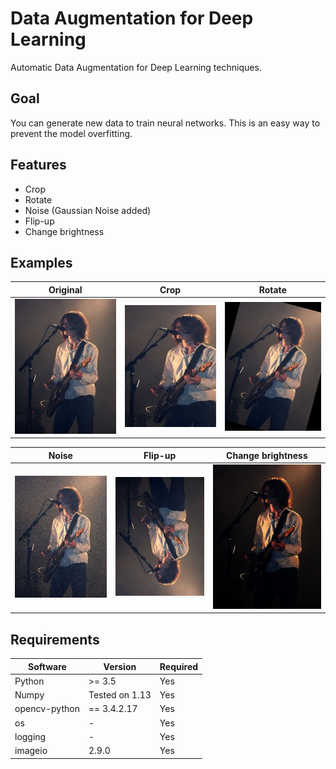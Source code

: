 # Data Augmentation for Deep Learning
Automatic Data Augmentation for Deep Learning techniques. 

## Goal
You can generate new data to train neural networks. This is an easy way to prevent the model overfitting.

## Features
- Crop
- Rotate
- Noise (Gaussian Noise added)
- Flip-up
- Change brightness

## Examples
Original  |  Crop |  Rotate
:-------------------------:|:-------------------------:|:-------------------------:
![](https://github.com/AlessandroMinervini/Data_Augmentation_for_Deep_Learning/blob/master/dataset/sample.jpg) | ![](https://github.com/AlessandroMinervini/Data_Augmentation_for_Deep_Learning/blob/master/augmentated/cropped/sample.jpg_cropped.png) | ![](https://github.com/AlessandroMinervini/Data_Augmentation_for_Deep_Learning/blob/master/augmentated/rotated/sample.jpg_rotated.png)

Noise  |  Flip-up |  Change brightness
:-------------------------:|:-------------------------:|:-------------------------:
![](https://github.com/AlessandroMinervini/Data_Augmentation_for_Deep_Learning/blob/master/augmentated/noised/sample.jpg_noised.png) | ![](https://github.com/AlessandroMinervini/Data_Augmentation_for_Deep_Learning/blob/master/augmentated/flipped/sample.jpg_flipped.png) | ![](https://github.com/AlessandroMinervini/Data_Augmentation_for_Deep_Learning/blob/master/augmentated/dark_brightness/sample.jpg_dark_brightness.png)



## Requirements
| Software  | Version | Required|
| ------------- | ------------- |  ------------- |
| Python | >= 3.5  | Yes    |
| Numpy  | Tested on 1.13 |    Yes     |
| opencv-python| == 3.4.2.17  | Yes
| os  | -  |Yes |
| logging  | -  |Yes |
| imageio  | 2.9.0  |Yes |



